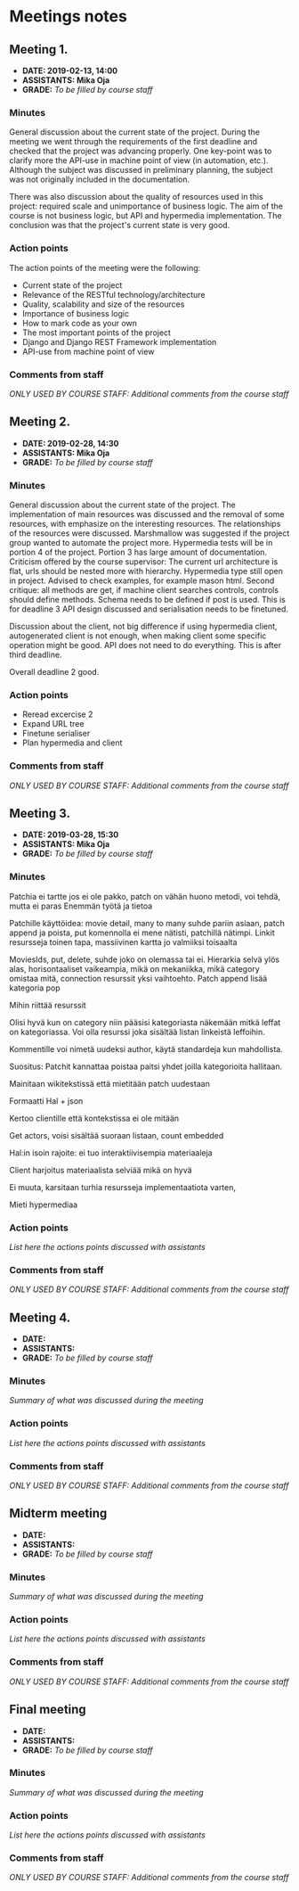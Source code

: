 # Meetings notes

## Meeting 1.
* **DATE: 2019-02-13, 14:00**
* **ASSISTANTS: Mika Oja**
* **GRADE:** *To be filled by course staff*

### Minutes

General discussion about the current state of the project.
During the meeting we went through the requirements of the first deadline and checked that the project was advancing properly. One key-point was to clarify more the API-use in machine point of view (in automation, etc.). Although the subject was discussed in preliminary planning, the subject was not originally included in the documentation.

There was also discussion about the quality of resources used in this project: required scale and unimportance of business logic. The aim of the course is not business logic, but API and hypermedia implementation. The conclusion was that the project's current state is very good.

### Action points
The action points of the meeting were the following:
* Current state of the project
* Relevance of the RESTful technology/architecture
* Quality, scalability and size of the resources
* Importance of business logic
* How to mark code as your own
* The most important points of the project
* Django and Django REST Framework implementation
* API-use from machine point of view

### Comments from staff
*ONLY USED BY COURSE STAFF: Additional comments from the course staff*

## Meeting 2.
* **DATE: 2019-02-28, 14:30**
* **ASSISTANTS: Mika Oja**
* **GRADE:** *To be filled by course staff*

### Minutes
General discussion about the current state of the project.
The implementation of main resources was discussed and the removal of some resources, with emphasize on the interesting resources. The relationships of the resources were discussed. Marshmallow was suggested if the project group wanted to automate the project more. Hypermedia tests will be in portion 4 of the project. Portion 3 has large amount of documentation. 
Criticism offered by the course supervisor: The current url architecture is flat, urls should be nested more with hierarchy. Hypermedia type still open in project. Advised to check examples, for example mason html. 
Second critique: all methods are get, if machine client searches controls, controls should define methods. Schema needs to be defined if post is used. This is for deadline 3
API design discussed and serialisation needs to be finetuned. 

Discussion about the client, not big difference if using hypermedia client, autogenerated client is not enough, when making client some specific operation might be good. API does not need to do everything. This is after third deadline. 

Overall deadline 2 good. 

### Action points
* Reread excercise 2
* Expand URL tree
* Finetune serialiser
* Plan hypermedia and client

### Comments from staff
*ONLY USED BY COURSE STAFF: Additional comments from the course staff*

## Meeting 3.
* **DATE: 2019-03-28, 15:30**
* **ASSISTANTS: Mika Oja**
* **GRADE:** *To be filled by course staff*

### Minutes
Patchia ei tartte jos ei ole pakko, patch on vähän huono metodi, voi tehdä, mutta ei paras
Enemmän työtä ja tietoa 

Patchille käyttöidea: movie detail, many to many suhde pariin asiaan, patch append ja poista, put komennolla ei mene nätisti, patchillä nätimpi. Linkit resursseja toinen tapa, massiivinen kartta jo valmiiksi toisaalta

MoviesIds, put, delete, suhde joko on olemassa tai ei. Hierarkia selvä ylös alas, horisontaaliset vaikeampia, mikä on mekaniikka, mikä category omistaa mitä, connection resurssit yksi vaihtoehto. Patch append lisää kategoria pop

Mihin riittää resurssit

Olisi hyvä kun on category niin pääsisi kategoriasta näkemään mitkä leffat on kategoriassa. Voi olla resurssi joka sisältää listan linkeistä leffoihin.

Kommentille voi nimetä uudeksi author, käytä standardeja kun mahdollista.

Suositus: Patchit kannattaa poistaa paitsi yhdet joilla kategorioita hallitaan.

Mainitaan wikitekstissä että mietitään patch uudestaan

Formaatti Hal + json

Kertoo clientille että kontekstissa ei ole mitään

Get actors, voisi sisältää suoraan listaan, count embedded

Hal:in isoin rajoite: ei tuo interaktiivisempia materiaaleja

Client harjoitus materiaalista selviää mikä on hyvä

Ei muuta, karsitaan turhia resursseja implementaatiota varten, 

Mieti hypermediaa


### Action points
*List here the actions points discussed with assistants*


### Comments from staff
*ONLY USED BY COURSE STAFF: Additional comments from the course staff*

## Meeting 4.
* **DATE:**
* **ASSISTANTS:**
* **GRADE:** *To be filled by course staff*

### Minutes
*Summary of what was discussed during the meeting*

### Action points
*List here the actions points discussed with assistants*


### Comments from staff
*ONLY USED BY COURSE STAFF: Additional comments from the course staff*

## Midterm meeting
* **DATE:**
* **ASSISTANTS:**
* **GRADE:** *To be filled by course staff*

### Minutes
*Summary of what was discussed during the meeting*

### Action points
*List here the actions points discussed with assistants*


### Comments from staff
*ONLY USED BY COURSE STAFF: Additional comments from the course staff*


## Final meeting
* **DATE:**
* **ASSISTANTS:**
* **GRADE:** *To be filled by course staff*

### Minutes
*Summary of what was discussed during the meeting*

### Action points
*List here the actions points discussed with assistants*


### Comments from staff
*ONLY USED BY COURSE STAFF: Additional comments from the course staff*
